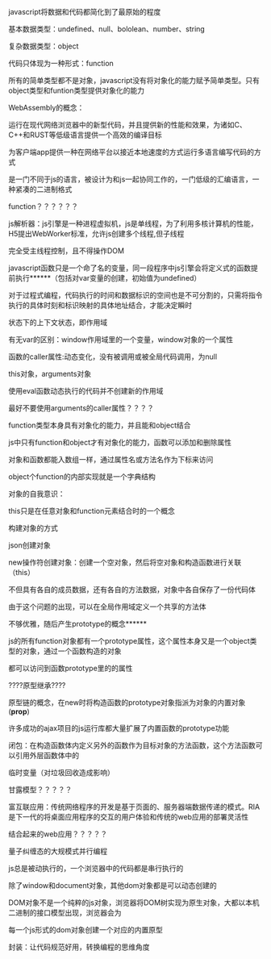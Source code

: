 javascript将数据和代码都简化到了最原始的程度

基本数据类型：undefined、null、bololean、number、string

复杂数据类型：object

代码只体现为一种形式：function

所有的简单类型都不是对象，javascript没有将对象化的能力赋予简单类型。只有object类型和funtion类型提供对象化的能力

WebAssembly的概念：

运行在现代网络浏览器中的新型代码，并且提供新的性能和效果，为诸如C、C++和RUST等低级语言提供一个高效的编译目标

为客户端app提供一种在网络平台以接近本地速度的方式运行多语言编写代码的方式

是一门不同于js的语言，被设计为和js一起协同工作的，一门低级的汇编语言，一种紧凑的二进制格式

function？？？？？？

js解析器：js引擎是一种进程虚拟机，js是单线程，为了利用多核计算机的性能，H5提出WebWorker标准，允许js创建多个线程,但子线程

完全受主线程控制，且不得操作DOM

javascript函数只是一个命了名的变量，同一段程序中js引擎会将定义式的函数提前执行******（包括对var变量的创建，初始值为undefined）

对于过程式编程，代码执行的时间和数据标识的空间也是不可分割的，只需将指令执行的具体时刻和标识映射的具体地址结合，才能决定瞬时

状态下的上下文状态，即作用域

有无var的区别：window作用域里的一个变量，window对象的一个属性

函数的caller属性:动态变化，没有被调用或被全局代码调用，为null

this对象，arguments对象

使用eval函数动态执行的代码并不创建新的作用域

最好不要使用arguments的caller属性？？？？

function类型本身具有对象化的能力，并且能和object结合

js中只有function和object才有对象化的能力，函数可以添加和删除属性

对象和函数都能入数组一样，通过属性名或方法名作为下标来访问

object个function的内部实现就是一个字典结构

对象的自我意识：

this只是在任意对象和function元素结合时的一个概念

构建对象的方式

json创建对象

new操作符创建对象：创建一个空对象，然后将空对象和构造函数进行关联（this）

不但具有各自的成员数据，还有各自的方法数据，对象中各自保存了一份代码体

由于这个问题的出现，可以在全局作用域定义一个共享的方法体

不够优雅，随后产生prototype的概念******

js的所有function对象都有一个prototype属性，这个属性本身又是一个object类型的对象，通过一个函数构造的对象

都可以访问到函数prototype里的的属性

????原型继承????

原型链的概念，在new时将构造函数的prototype对象指派为对象的内置对象(__prop__)

许多成功的ajax项目的js运行库都大量扩展了内置函数的prototype功能

闭包：在构造函数体内定义另外的函数作为目标对象的方法函数，这个方法函数可以引用外层函数体中的

临时变量（对垃圾回收造成影响）

甘露模型？？？？？

富互联应用：传统网络程序的开发是基于页面的、服务器端数据传递的模式。RIA是下一代的将桌面应用程序的交互的用户体验和传统的web应用的部署灵活性

结合起来的web应用？？？？？

量子纠缠态的大规模式并行编程

js总是被动执行的，一个浏览器中的代码都是串行执行的

除了window和document对象，其他dom对象都是可以动态创建的

DOM对象不是一个纯粹的js对象，浏览器将DOM树实现为原生对象，大都以本机二进制的接口模型出现，浏览器会为

每一个js形式的dom对象创建一个对应的内置原型

封装：让代码规范好用，转换编程的思维角度











